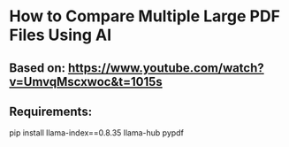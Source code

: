 # How to Compare Multiple Large PDF Files Using AI

## Based on: https://www.youtube.com/watch?v=UmvqMscxwoc&t=1015s

## Requirements:

pip install llama-index==0.8.35 llama-hub pypdf

